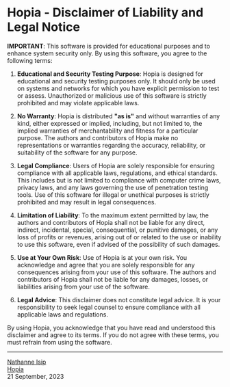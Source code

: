# Hopia - Disclaimer of Liability and Legal Notice

**IMPORTANT**: This software is provided for educational purposes and to enhance system security only. By using this software, you agree to the following terms:

1. **Educational and Security Testing Purpose**: Hopia is designed for educational and security testing purposes only. It should only be used on systems and networks for which you have explicit permission to test or assess. Unauthorized or malicious use of this software is strictly prohibited and may violate applicable laws.

2. **No Warranty**: Hopia is distributed **"as is"** and without warranties of any kind, either expressed or implied, including, but not limited to, the implied warranties of merchantability and fitness for a particular purpose. The authors and contributors of Hopia make no representations or warranties regarding the accuracy, reliability, or suitability of the software for any purpose.

3. **Legal Compliance**: Users of Hopia are solely responsible for ensuring compliance with all applicable laws, regulations, and ethical standards. This includes but is not limited to compliance with computer crime laws, privacy laws, and any laws governing the use of penetration testing tools. Use of this software for illegal or unethical purposes is strictly prohibited and may result in legal consequences.

4. **Limitation of Liability**: To the maximum extent permitted by law, the authors and contributors of Hopia shall not be liable for any direct, indirect, incidental, special, consequential, or punitive damages, or any loss of profits or revenues, arising out of or related to the use or inability to use this software, even if advised of the possibility of such damages.

5. **Use at Your Own Risk**: Use of Hopia is at your own risk. You acknowledge and agree that you are solely responsible for any consequences arising from your use of this software. The authors and contributors of Hopia shall not be liable for any damages, losses, or liabilities arising from your use of the software.

6. **Legal Advice**: This disclaimer does not constitute legal advice. It is your responsibility to seek legal counsel to ensure compliance with all applicable laws and regulations.

By using Hopia, you acknowledge that you have read and understood this disclaimer and agree to its terms. If you do not agree with these terms, you must refrain from using the software.

---

[Nathanne Isip](https://github.com/nthnn) <br/>
[Hopia](https://github.com/nthnn/Hopia) <br/>
21 September, 2023
